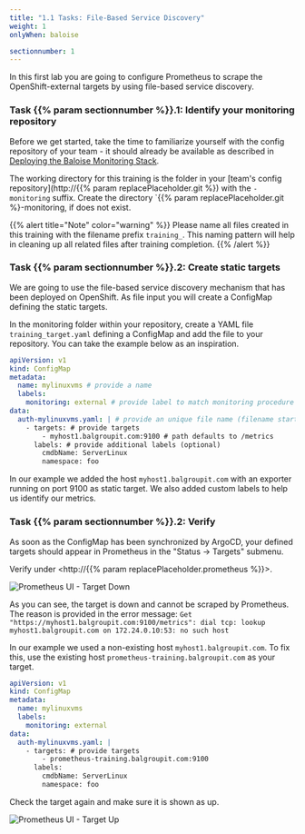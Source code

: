 ```yaml
---
title: "1.1 Tasks: File-Based Service Discovery"
weight: 1
onlyWhen: baloise

sectionnumber: 1
---
```


In this first lab you are going to configure Prometheus to scrape the OpenShift-external targets by using file-based service discovery.

### Task {{% param sectionnumber %}}.1: Identify your monitoring repository

Before we get started, take the time to familiarize yourself with the config repository of your team - it should already be available as described in [Deploying the Baloise Monitoring Stack](https://confluence.baloisenet.com/atlassian/display/BALMATE/01+-+Deploying+the+Baloise+Monitoring+Stack).

The working directory for this training is the folder in your [team's config repository](http://{{% param replacePlaceholder.git %}) with the `-monitoring` suffix. Create the directory `{{% param replacePlaceholder.git %}-monitoring, if does not exist.

{{% alert title="Note" color="warning" %}}
Please name all files created in this training with the filename prefix `training_`. This naming pattern will help in cleaning up all related files after training completion.
{{% /alert %}}

### Task {{% param sectionnumber %}}.2: Create static targets

We are going to use the file-based service discovery mechanism that has been deployed on OpenShift. As file input you will create a ConfigMap defining the static targets.

In the monitoring folder within your repository, create a YAML file `training_target.yaml` defining a ConfigMap and add the file to your repository. You can take the example below as an inspiration.

```yaml
apiVersion: v1
kind: ConfigMap
metadata:
  name: mylinuxvms # provide a name
  labels:
    monitoring: external # provide label to match monitoring procedure
data:
  auth-mylinuxvms.yaml: | # provide an unique file name (filename starting  with auth_* will use default credentials | filename starting with nonauth_ will not use authentication)
    - targets: # provide targets
        - myhost1.balgroupit.com:9100 # path defaults to /metrics
      labels: # provide additional labels (optional)
        cmdbName: ServerLinux
        namespace: foo
```

In our example we added the host `myhost1.balgroupit.com` with an exporter running on port 9100 as static target. We also added custom labels to help us identify our metrics.

### Task {{% param sectionnumber %}}.2: Verify

As soon as the ConfigMap has been synchronized by ArgoCD, your defined targets should appear in Prometheus in the "Status -> Targets" submenu.

Verify under <http://{{% param replacePlaceholder.prometheus %}}>.

![Prometheus UI - Target Down](../target-down.png)

As you can see, the target is down and cannot be scraped by Prometheus. The reason is provided in the error message: `Get "https://myhost1.balgroupit.com:9100/metrics": dial tcp: lookup myhost1.balgroupit.com on 172.24.0.10:53: no such host`

In our example we used a non-existing host `myhost1.balgroupit.com`. To fix this, use the existing host `prometheus-training.balgroupit.com` as your target.

```yaml
apiVersion: v1
kind: ConfigMap
metadata:
  name: mylinuxvms
  labels:
    monitoring: external
data:
  auth-mylinuxvms.yaml: |
    - targets: # provide targets
        - prometheus-training.balgroupit.com:9100
      labels:
        cmdbName: ServerLinux
        namespace: foo
```

Check the target again and make sure it is shown as up.

![Prometheus UI - Target Up](../target-up.png)
